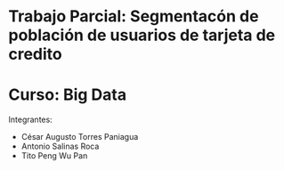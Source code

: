 # Trabajo Parcial: Segmentacón de población de usuarios de tarjeta de credito
# Curso: Big Data
Integrantes:
* César Augusto Torres Paniagua
* Antonio Salinas Roca
* Tito Peng Wu Pan
